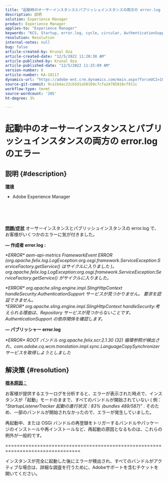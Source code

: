 ```yaml
---
title: "起動時のオーサーインスタンスとパブリッシュインスタンスの両方の error.log でのエラー"
description: 説明
solution: Experience Manager
product: Experience Manager
applies-to: "Experience Manager"
keywords: "KCS, Startup, error.log, cycle, circular, AuthenticationSupport"
resolution: Resolution
internal-notes: null
bug: false
article-created-by: Krunal Oza
article-created-date: "12/5/2022 11:20:38 AM"
article-published-by: Krunal Oza
article-published-date: "12/5/2022 11:25:09 AM"
version-number: 6
article-number: KA-18117
dynamics-url: "https://adobe-ent.crm.dynamics.com/main.aspx?forceUCI=1&pagetype=entityrecord&etn=knowledgearticle&id=bcd8dcd2-8e74-ed11-81aa-6045bd006c82"
source-git-commit: 9ca1b4ac22cb5d1a58169c7cfa24785818cf911c
workflow-type: tm+mt
source-wordcount: '205'
ht-degree: 3%

---
```


# 起動中のオーサーインスタンスとパブリッシュインスタンスの両方の error.log のエラー

## 説明 {#description}

<b><u>環境</u></b>
- Adobe Experience Manager

<br><br> <br><br><b><u>問題/症状</u></b>
オーサーインスタンスとパブリッシュインスタンスの error.log で、お客様がいくつかのエラーに気が付きました。

<b> — 作成者 error.log :</b>

*\*ERROR\* aem-api-metrics FrameworkEvent ERROR (org.apache.felix.log.LogException:org.osgi.framework.ServiceException:ServiceFactory.getService() はサイクルに入りました )。
<br>org.apache.felix.log.LogException:org.osgi.framework.ServiceException:ServiceFactory.getService() がサイクルに入りました。*



*\*ERROR\* org.apache.sling.engine.impl.SlingHttpContext handleSecurity:AuthenticationSupport サービスが見つかりません。 要求を認証できません。
<br>\*ERROR\* org.apache.sling.engine.impl.SlingHttpContext handleSecurity:考えられる理由は、Repository サービスが見つからないことです。 AuthenticationSupport の依存関係を確認します。*



<b> — パブリッシャー error.log</b>

*\*ERROR\* ROOT バンドル org.apache.felix.scr:2.1.30 (32) 循環参照が検出され、com.adobe.cq.wcm.translation.impl.sync.LanguageCopySynchronizer サービスを取得しようとしました*






## 解決策 {#resolution}


<u><b>根本原因：</b></u>

お客様が提供するエラーログを分析すると、エラーが表示された時点で、インスタンスが「起動」モードのままで、すべてのバンドルが開始されていない ( 例： *&quot;StartupListenerTracker 起動の進行状況：83% (bundles 489/587)&quot;* . そのため、一部のバンドルが開始されなかったので、エラーが発生していました。

再起動中、または OSGi バンドルの再登録をトリガーするバンドルやパッケージのインストールや再インストールなど、再起動の原因となるものは、これらの例外が一般的です。



================================================================================

インスタンスが完全に起動した後にエラーが検出され、すべてのバンドルがアクティブな場合は、詳細な調査を行うために、Adobeサポートを含むチケットを開いてください。
